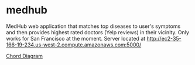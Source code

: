 # medhub
MedHub web application that matches top diseases to user's symptoms and then provides highest rated doctors (Yelp reviews) in their vicinity. Only works for San Francisco at the moment. Server located at http://ec2-35-166-19-234.us-west-2.compute.amazonaws.com:5000/

[Chord Diagram](ec2-35-166-19-234.us-west-2.compute.amazonaws.com:5000)
